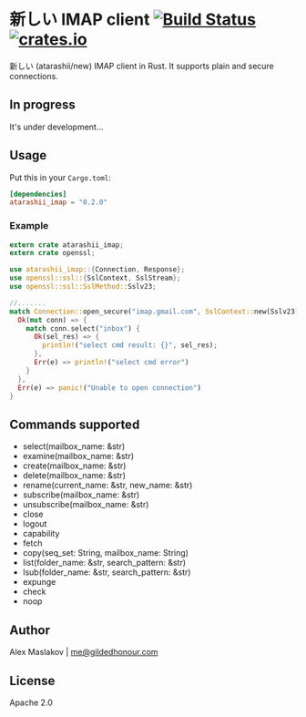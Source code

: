 新しい IMAP client [![Build Status](https://travis-ci.org/GildedHonour/atarashii_imap.svg?branch=master)](https://travis-ci.org/GildedHonour/atarashii_imap) [![crates.io](https://img.shields.io/crates/v/atarashii_imap.svg)](https://crates.io/crates/atarashii_imap)
================================================

新しい (atarashii/new) IMAP client in Rust. It supports plain and secure connections.


## In progress

It's under development...


## Usage

Put this in your `Cargo.toml`:

```toml
[dependencies]
atarashii_imap = "0.2.0"
```


### Example
```rust
extern crate atarashii_imap;
extern crate openssl;

use atarashii_imap::{Connection, Response};
use openssl::ssl::{SslContext, SslStream};
use openssl::ssl::SslMethod::Sslv23;

//.......
match Connection::open_secure("imap.gmail.com", SslContext::new(Sslv23).unwrap(), "gmail_login@gmail.com", "password") {
  Ok(mut conn) => {
    match conn.select("inbox") {
      Ok(sel_res) => {
        println!("select cmd result: {}", sel_res);
      },
      Err(e) => println!("select cmd error")
    }
  },
  Err(e) => panic!("Unable to open connection")
}

```

## Commands supported
* select(mailbox_name: &str)
* examine(mailbox_name: &str)
* create(mailbox_name: &str)
* delete(mailbox_name: &str)
* rename(current_name: &str, new_name: &str)
* subscribe(mailbox_name: &str)
* unsubscribe(mailbox_name: &str)
* close
* logout
* capability
* fetch
* copy(seq_set: String, mailbox_name: String)
* list(folder_name: &str, search_pattern: &str)
* lsub(folder_name: &str, search_pattern: &str)
* expunge
* check
* noop


## Author
Alex Maslakov | me@gildedhonour.com

## License
Apache 2.0
